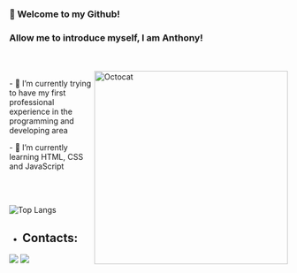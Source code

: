 ### 👋 Welcome to my Github!
### Allow me to introduce myself, I am Anthony!
</br>
</br>

<img align="right" src="https://github.com/Anthony-UetaVecchia/Anthony-UetaVecchia/assets/106551939/f8bd8b4b-c5f4-4b11-849d-37086bd926a0" alt="Octocat" width="350px">

<div display="inline-block">
    <p align="left">- 🔭 I’m currently trying to have my first professional experience in the programming and developing area</p>
    <p align="left">- 🌱 I’m currently learning HTML, CSS and JavaScript</p>
</div>
</br>
</br>

![Top Langs](https://github-readme-stats.vercel.app/api/top-langs/?username=anuraghazra&layout=compact&card_width=650&theme=merko)
</br>

- ## Contacts:
<div>
  <a href="https://www.linkedin.com/in/anthony-ueta-vecchia-23568b2b7" target="_blank"><img loading="lazy" src="https://img.shields.io/badge/-LinkedIn-%230077B5?style=for-the-badge&logo=linkedin&logoColor=white" target="_blank"></a>
  <a href = "mailto:tony.ueta@gmail.com"><img loading="lazy" src="https://img.shields.io/badge/Gmail-D14836?style=for-the-badge&logo=gmail&logoColor=white" target="_blank"></a>
</div>
<!--
**Anthony-UetaVecchia/Anthony-UetaVecchia** is a ✨ _special_ ✨ repository because its `README.md` (this file) appears on your GitHub profile.

Here are some ideas to get you started:

- 🔭 I’m currently working on ...
- 🌱 I’m currently learning ...
- 👯 I’m looking to collaborate on ...
- 🤔 I’m looking for help with ...
- 💬 Ask me about ...
- 📫 How to reach me: ...
- 😄 Pronouns: ...
- ⚡ Fun fact: ...
-->
